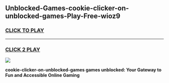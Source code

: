 
## Unblocked-Games-cookie-clicker-on-unblocked-games-Play-Free-wioz9
<h3>
<a href="https://premium76.site?title=cookie-clicker-on-unblocked-games&ref=18A1">CLICK TO PLAY</a></h3>
<hr>

<h3>
<a href="https://premium76.site?title=cookie-clicker-on-unblocked-games&ref=18A1">CLICK 2 PLAY</a>
  
</h3>

<a href="https://premium76.site?title=cookie-clicker-on-unblocked-games&ref=18A1"><img src="https://clearcache.store/games.png"></a>


**cookie-clicker-on-unblocked-games games unblocked: Your Gateway to Fun and Accessible Online Gaming**
